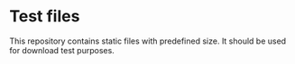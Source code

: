 # Test files

This repository contains static files with predefined size. It should be used for download test purposes.
